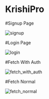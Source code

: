 # KrishiPro

#Signup Page

![signup](https://user-images.githubusercontent.com/78020071/154800072-a9c64d11-5215-40f7-984e-89710ab7b054.png)

#Login Page

![login](https://user-images.githubusercontent.com/78020071/154800095-249c60c1-9615-4ba5-95ac-2dadaba9f02f.png)

#Fetch With Auth

![fetch_with_auth](https://user-images.githubusercontent.com/78020071/154800106-130318c8-6f00-4e25-9f47-6c4677c5d4ad.png)

#Fetch Normal

![fetch_normal](https://user-images.githubusercontent.com/78020071/154800115-7098939c-83b6-4a77-a49b-3dfecb676c19.png)
